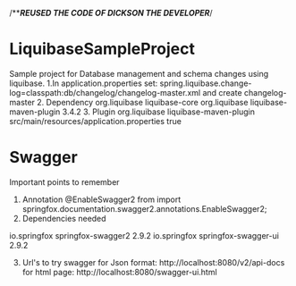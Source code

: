 /*****REUSED THE CODE OF DICKSON THE DEVELOPER***/

# LiquibaseSampleProject
Sample project for Database management and schema changes using liquibase.
1.In application.properties set: 
spring.liquibase.change-log=classpath:db/changelog/changelog-master.xml
and create changelog-master
2. Dependency
   <dependency>
       <groupId>org.liquibase</groupId>
       <artifactId>liquibase-core</artifactId>
   </dependency>
   <dependency>
       <groupId>org.liquibase</groupId>
       <artifactId>liquibase-maven-plugin</artifactId>
        <version>3.4.2</version>
   </dependency>
 3. Plugin
    <plugin>
        <groupId>org.liquibase</groupId>
        <artifactId>liquibase-maven-plugin</artifactId>
        <configuration>
        <propertyFile>src/main/resources/application.properties</propertyFile>
        <propertyFileWillOverride>true</propertyFileWillOverride>
        </configuration>
     </plugin>

# Swagger
Important points to remember
1. Annotation
    @EnableSwagger2 from import springfox.documentation.swagger2.annotations.EnableSwagger2;
2. Dependencies needed
    <!-- https://mvnrepository.com/artifact/io.springfox/springfox-swagger2 -->
<dependency>
    <groupId>io.springfox</groupId>
    <artifactId>springfox-swagger2</artifactId>
    <version>2.9.2</version>
</dependency>
<!-- https://mvnrepository.com/artifact/io.springfox/springfox-swagger-ui -->
<dependency>
    <groupId>io.springfox</groupId>
    <artifactId>springfox-swagger-ui</artifactId>
    <version>2.9.2</version>
</dependency>

3. Url's to try swagger
    for Json format: http://localhost:8080/v2/api-docs
    for html page: http://localhost:8080/swagger-ui.html
